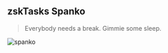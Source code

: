 ## zskTasks Spanko
> Everybody needs a break. Gimmie some sleep.

![spanko](https://demland.teetres.com/images/65/18134-12/18134-12-pattern-front.jpg)
